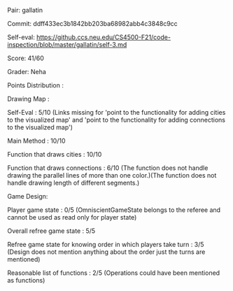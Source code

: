 Pair: gallatin

Commit: ddff433ec3b1842bb203ba68982abb4c3848c9cc

Self-eval: https://github.ccs.neu.edu/CS4500-F21/code-inspection/blob/master/gallatin/self-3.md

Score: 41/60

Grader: Neha

Points Distribution :
 
  Drawing Map :

  Self-Eval : 5/10 (Links missing for 'point to the functionality for adding cities to the visualized map' and 'point to the functionality for adding connections to   the visualized map')
  
  Main Method : 10/10
  
  Function that draws cities : 10/10
  
  Function that draws connections : 6/10 (The function does not handle drawing the parallel lines of more than one color.)(The function does not handle drawing       length of different segments.)
 
  Game Design:
  
  Player game state : 0/5 (OmniscientGameState belongs to the referee and cannot be used as read only for player state)
  
  Overall refree game state : 5/5
  
  Refree game state for knowing order in which players take turn : 3/5 (Design does not mention anything about the order just the turns are mentioned)
  
  Reasonable list of functions : 2/5 (Operations could have been mentioned as functions)
